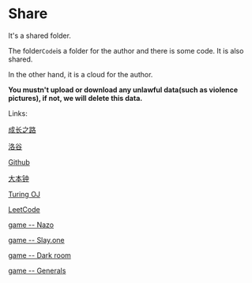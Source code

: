 # Share
It's a shared folder.

The folder```Code```is a folder for the author and there is some code. It is also shared.

In the other hand, it is a cloud for the author.

**You mustn't upload or download any unlawful data(such as violence pictures), if not, we will delete this data.**

Links:

[成长之路](https://www.luogu.org/problemnew/lists?name=&orderitem=pid&tag=83&content=0&type=)

[洛谷](http://luogu.org)

[Github](https://github.com)

[大本钟](http://bigbang.openjudge.cn)

[Turing OJ](http://222.180.160.110:2019)

[LeetCode](https://leetcode-cn.com)

[game -- Nazo](nazo.one-story.cn)

[game -- Slay.one](slay.one)

[game -- Dark room](https://waitk.coding.me/)

[game -- Generals](http://generals.io/)
